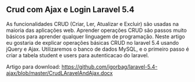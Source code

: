 ## Crud com Ajax e Login Laravel 5.4 ##

As funcionalidades CRUD (Criar, Ler, Atualizar e Excluir) são usadas na maioria das aplicações web. Aprender operações CRUD são passos muito básicos para aprender qualquer linguagem de programação. Neste artigo eu gostaria de explicar operações básicas CRUD no laravel 5.4 usando jQuery e Ajax. 
Utilizaremos o banco de dados MySQL, e o primeiro passo é criar a tabela student e users para autenticacao do laravel.


Artigo para download: https://github.com/igorbag/laravel-5.4-ajax/blob/master/CrudLAravelAndAjax.docx
 
